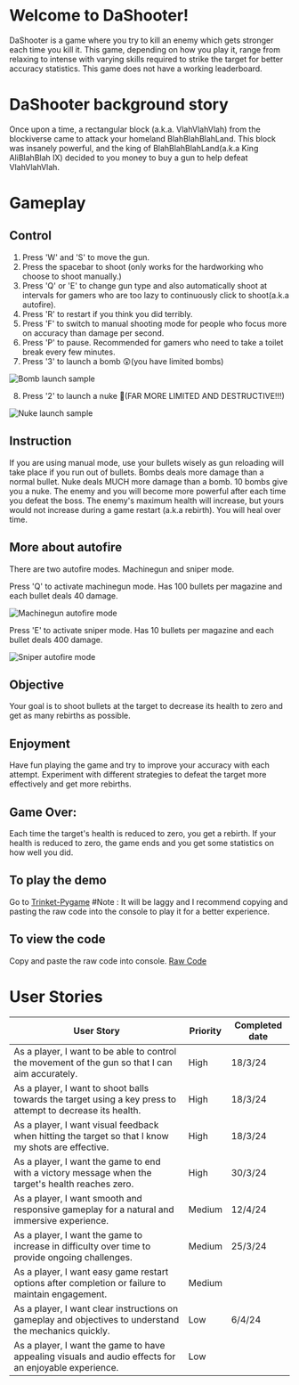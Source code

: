 # Welcome to DaShooter!
DaShooter is a game where you try to kill an enemy which gets stronger each time you kill it. This game, depending on how you play it, range from relaxing to intense with varying skills required to strike the target for better accuracy statistics. This game does not have a working leaderboard.

# DaShooter background story

  Once upon a time, a rectangular block (a.k.a. VlahVlahVlah) from the blockiverse came to attack your homeland BlahBlahBlahLand. This block was insanely powerful, and the king of BlahBlahBlahLand(a.k.a King AliBlahBlah IX) decided to you money to buy a gun to help defeat VlahVlahVlah. 

# Gameplay

## Control
1. Press 'W' and 'S' to move the gun.
2. Press the spacebar to shoot (only works for the hardworking who choose to shoot manually.)
3. Press 'Q' or 'E' to change gun type and also automatically shoot at intervals for gamers who are too lazy to continuously click to shoot(a.k.a autofire).
4. Press 'R' to restart if you think you did terribly.
5. Press 'F' to switch to manual shooting mode for people who focus more on accuracy than damage per second.
6. Press 'P' to pause. Recommended for gamers who need to take a toilet break every few minutes.
7. Press '3' to launch a bomb 😲(you have limited bombs)
   
![Bomb launch sample](https://media.giphy.com/media/lhpYRmQmDH3VWNIA3l/giphy.gif)

8. Press '2' to launch a nuke 🤯(FAR MORE LIMITED AND DESTRUCTIVE!!!)

![Nuke launch sample](https://media.giphy.com/media/v1.Y2lkPTc5MGI3NjExdDB0emRscWdkOW82OXc1Z21ieDV4cGp3bjVkdTF6b2ZpcGRiOW5yZiZlcD12MV9pbnRlcm5hbF9naWZfYnlfaWQmY3Q9Zw/J6uAS2ePmmRn8k6BND/giphy.gif)
   
## Instruction
If you are using manual mode, use your bullets wisely as gun reloading will take place if you run out of bullets.
Bombs deals more damage than a normal bullet.
Nuke deals MUCH more damage than a bomb.
10 bombs give you a nuke.
The enemy and you will become more powerful after each time you defeat the boss.
The enemy's maximum health will increase, but yours would not increase during a game restart (a.k.a rebirth).
You will heal over time.

## More about autofire
There are two autofire modes. Machinegun and sniper mode.

Press 'Q' to activate machinegun mode. Has 100 bullets per magazine and each bullet deals 40 damage.

![Machinegun autofire mode](https://media.giphy.com/media/qkziGm1cEEP8WGy27e/giphy.gif)

Press 'E' to activate sniper mode. Has 10 bullets per magazine and each bullet deals 400 damage.

![Sniper autofire mode](https://media.giphy.com/media/p5bsOPkVGlmQbmf55z/giphy.gif)

## Objective
Your goal is to shoot bullets at the target to decrease its health to zero and get as many rebirths as possible.   

## Enjoyment
Have fun playing the game and try to improve your accuracy with each attempt.
Experiment with different strategies to defeat the target more effectively and get more rebirths.

## Game Over:
Each time the target's health is reduced to zero, you get a rebirth.
If your health is reduced to zero, the game ends and you get some statistics on how well you did.

## To play the demo
Go to [Trinket-Pygame](https://Trinket.io/pygame) #Note : It will be laggy and I recommend copying and pasting the raw code into the console to play it for a better experience.

## To view the code
Copy and paste the raw code into console.  [Raw Code](https://raw.githubusercontent.com/nathan-coder-learn/DaShooter/main/Nathan.py)


# User Stories
| User Story                                                                                                 | Priority | Completed date  |
|------------------------------------------------------------------------------------------------------------|----------|-----------------|
| As a player, I want to be able to control the movement of the gun so that I can aim accurately.            | High     | 18/3/24         |
| As a player, I want to shoot balls towards the target using a key press to attempt to decrease its health. | High     | 18/3/24         | 
| As a player, I want visual feedback when hitting the target so that I know my shots are effective.         | High     | 18/3/24         | 
| As a player, I want the game to end with a victory message when the target's health reaches zero.          | High     | 30/3/24         |  
| As a player, I want smooth and responsive gameplay for a natural and immersive experience.                 | Medium   | 12/4/24         |
| As a player, I want the game to increase in difficulty over time to provide ongoing challenges.            | Medium   | 25/3/24         | 
| As a player, I want easy game restart options after completion or failure to maintain engagement.          | Medium   |                 | 
| As a player, I want clear instructions on gameplay and objectives to understand the mechanics quickly.     | Low      | 6/4/24          |
| As a player, I want the game to have appealing visuals and audio effects for an enjoyable experience.      | Low      |                 | 



